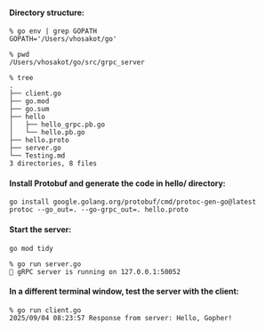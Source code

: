 #### Directory structure:

```
% go env | grep GOPATH
GOPATH='/Users/vhosakot/go'

% pwd
/Users/vhosakot/go/src/grpc_server

% tree
.
├── client.go
├── go.mod
├── go.sum
├── hello
│   ├── hello_grpc.pb.go
│   └── hello.pb.go
├── hello.proto
├── server.go
└── Testing.md
3 directories, 8 files
```

#### Install Protobuf and generate the code in hello/ directory:

```
go install google.golang.org/protobuf/cmd/protoc-gen-go@latest
protoc --go_out=. --go-grpc_out=. hello.proto
```

#### Start the server:

```
go mod tidy

% go run server.go                              
🚀 gRPC server is running on 127.0.0.1:50052
```

#### In a different terminal window, test the server with the client:

```
% go run client.go
2025/09/04 08:23:57 Response from server: Hello, Gopher!
```
